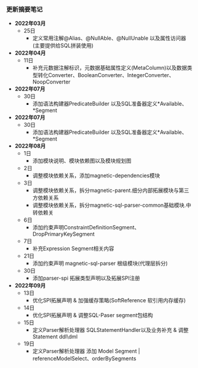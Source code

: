 ### 更新摘要笔记

- **2022年03月**
  - 25日
    - 定义常用注解@Alias、@NullAble、@NullUnable 以及属性访问器(主要提供给SQL拼装使用)
- **2022年04月**
  - 11日
    - 补充元数据注解标识，元数据基础属性定义(MetaColumn)以及数据类型转化Converter、BooleanConverter、IntegerConverter、NoopConverter
- **2022年07月**
  - 30日
    - 添加语法构建器PredicateBuilder 以及SQL准备器定义*Available、*Segment
- **2022年07月**
  - 30日
    - 添加语法构建器PredicateBuilder 以及SQL准备器定义*Available、*Segment
- **2022年08月**
  - 1日
    - 添加模块说明、模块依赖图以及模块规划图
  - 2日
    - 调整模块依赖关系，添加magnetic-dependencies模块
  - 3日
    - 调整模块依赖关系，拆分magnetic-parent.细分内部拓展模块与第三方依赖关系
    - 调整模块依赖关系，拆分magnetic-sql-parser-common基础模块.中转依赖关
  - 6日
    - 添加约束声明ConstraintDefinitionSegment、DropPrimaryKeySegment
  - 7日
    - 补充Expression Segment相关内容
  - 21日
    - 添加约束声明 magnetic-sql-parser 根级模块(代理层拆分)
  - 30日
    - 添加parser-spi 拓展类型声明以及拓展SPI注册
- **2022年09月**
  - 13日
    - 优化SPI拓展声明 & 加强缓存策略(SoftReference 软引用内存缓存)
  - 14日
    - 优化SPI拓展声明 & 调整SQL-Paser segment包结构
  - 15日
    - 定义Parser解析处理器 SQLStatementHandler以及业务补充 & 调整Statement ddl\dml
  - 19日
    - 定义Parser解析处理器 添加 Model Segment | referenceModelSelect、orderBySegments